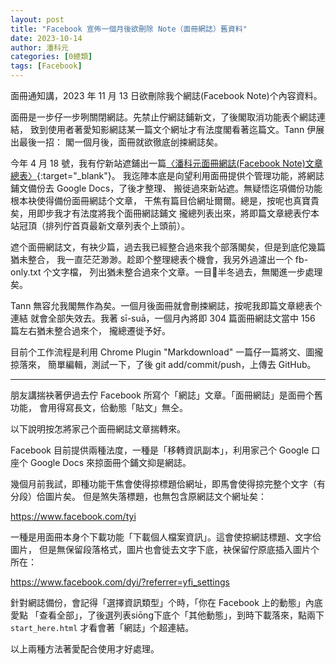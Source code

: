 ```yaml
---
layout: post
title: "Facebook 宣佈一個月後欲刪除 Note（面冊網誌）舊資料"
date: 2023-10-14 
author: 潘科元
categories: [0總類]
tags: [Facebook]
---
```


面冊通知講，2023 年 11 月 13 日欲刪除我个網誌(Facebook Note)个內容資料。

面冊是一步仔一步咧關閉網誌。先禁止佇網誌鋪新文，了後閣取消功能表个網誌連結，
致到使用者著愛知影網誌某一篇文个網址才有法度閣看著迄篇文。Tann 伊展出最後一招：
閣一個月後，面冊就欲徹底刣捒網誌矣。

今年 4 月 18 號，我有佇新站遮鋪出一篇[〈潘科元面冊網誌(Facebook Note)文章總表〉](/posts/facebook-note/){:target="_blank"}。
我迄陣本底是向望利用面冊提供个管理功能，將網誌鋪文備份去 Google Docs，了後才整理、
搬徙過來新站遮。無疑悟迄項備份功能根本袂使得備份面冊網誌个文章，
干焦有篇目佮網址爾爾。總是，按呢也真寶貴矣，用即步我才有法度將我个面冊網誌鋪文
攏總列表出來，將即篇文章總表佇本站冠頂（排列佇首頁最新文章列表个上頭前）。

遮个面冊網誌文，有袂少篇，過去我已經整合過來我个部落閣矣，但是到底佗幾篇猶未整合，
我一直茫茫渺渺。趁即个整理總表个機會，我另外過濾出一个 fb-only.txt 个文字檔，
列出猶未整合過來个文章。一目𥍉半冬過去，無閣進一步處理矣。

Tann 無容允我閣無作為矣。一個月後面冊就會刪捒網誌，按呢我即篇文章總表个連結
就會全部失效去。我著 sī-suā，一個月內將即 304 篇面冊網誌文當中 156 篇左右猶未整合過來个，
攏總遷徙予好。

目前个工作流程是利用 Chrome Plugin "Markdownload" 一篇仔一篇將文、圖攏掠落來，
簡單編輯，測試一下，了後 git add/commit/push，上傳去 GitHub。

---

朋友講揣袂著伊過去佇 Facebook 所寫个「網誌」文章。「面冊網誌」是面冊个舊功能，
會用得寫長文，佮動態「貼文」無仝。

以下說明按怎將家己个面冊網誌文章揣轉來。

Facebook 目前提供兩種法度，一種是「移轉資訊副本」，利用家己个 Google 口座个
Google Docs 來掠面冊个鋪文抑是網誌。

幾個月前我試，即種功能干焦會使得掠標題佮網址，即馬會使得掠完整个文字（有分段）佮圖片矣。
但是煞失落標題，也無包含原網誌文个網址矣：

<https://www.facebook.com/tyi>

一種是用面冊本身个下載功能「下載個人檔案資訊」。這會使掠網誌標題、文字佮圖片，
但是無保留段落格式，圖片也會徙去文字下底，袂保留佇原底插入圖片个所在：

<https://www.facebook.com/dyi/?referrer=yfi_settings>

針對網誌備份，會記得「選擇資訊類型」个時，「你在 Facebook 上的動態」內底愛點
「查看全部」，了後選列表siōng下底个「其他動態」，到時下載落來，點兩下
`start_here.html` 才看會著「網誌」个超連結。

以上兩種方法著愛配合使用才好處理。
